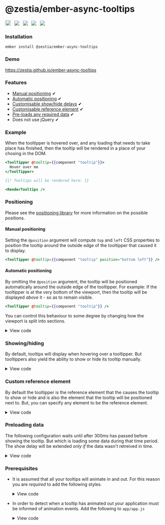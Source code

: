 # @zestia/ember-async-tooltips

<a href="https://badge.fury.io/js/%40zestia%2Fember-async-tooltips"><img src="https://badge.fury.io/js/%40zestia%2Fember-async-tooltips.svg" alt="npm version" height="18"></a> &nbsp; <a href="http://travis-ci.org/zestia/ember-async-tooltips"><img src="https://travis-ci.org/zestia/ember-async-tooltips.svg?branch=master"></a> &nbsp; <a href="https://david-dm.org/zestia/ember-async-tooltips#badge-embed"><img src="https://david-dm.org/zestia/ember-async-tooltips.svg"></a> &nbsp; <a href="https://david-dm.org/zestia/ember-async-tooltips#dev-badge-embed"><img src="https://david-dm.org/zestia/ember-async-tooltips/dev-status.svg"></a> &nbsp; <a href="https://emberobserver.com/addons/@zestia/ember-async-tooltips"><img src="https://emberobserver.com/badges/-zestia-ember-async-tooltips.svg"></a>

### Installation

```
ember install @zestia/ember-async-tooltips
```

### Demo

https://zestia.github.io/ember-async-tooltips

### Features

- [Manual positioning](#manual-positioning) ✔︎
- [Automatic positioning](#automatic-positioning) ✔︎
- [Customisable show/hide delays](#showinghiding) ✔︎
- [Customisable reference element](#custom-reference-element) ✔︎
- [Pre-loads any required data]() ✔︎
- Does not use jQuery ✔︎

### Example

When the tooltipper is hovered over, and any loading that needs to take place has finished, then the tooltip will be rendered in a place of your chosing in the DOM.

```handlebars
<ToolTipper @tooltip={{component "tooltip"}}>
  Hover over me
</ToolTipper>

{{! Tooltips will be rendered here: }}

<RenderTooltips />
```

### Positioning

Please see the [positioning library](https://github.com/zestia/position-utils#zestiaposition-utils) for more information on the possible positions.

#### Manual positioning

Setting the `@position` argument will compute `top` and `left` CSS properties to position the tooltip around the outside edge of the tooltipper that caused it to display.

```handlebars
<ToolTipper @tooltip={{component "tooltip" position="bottom left"}} />
```

#### Automatic positioning

By omitting the `@position` argument, the tooltip will be positioned automatically around the outside edge of the tooltipper. For example: If the tooltipper is at the very bottom of the viewport, then the tooltip will be displayed _above_ it - so as to remain visible.

```handlebars
<ToolTipper @tooltip={{component "tooltip"}} />
```

You can control this behaviour to some degree by changing how the viewport is split into sections.

<details>
  <summary>View code</summary>

#### Example 1

```javascript
// my-tooltip.js
import ToolTipComponent from '@zestia/ember-async-tooltips/components/tool-tip';

export default ToolTipComponent.extend({
  classNames: ['my-tooltip'],
  columns: 3,
  rows: 2
});
```

#### Example 2

```handlebars
<ToolTipper @tooltip={{component "tooltip" rows=5 columns=5}} />
```

</details>

### Showing/hiding

By default, tooltips will display when hovering over a tooltipper. But tooltippers also yield the ability to show or hide its tooltip manually.

<details>
  <summary>View code</summary>

```handlebars
<ToolTipper @tooltip={{component "tooltip"}} @mouseEvents={{false}} as |tooltipper|>
  <button onclick={{action tooltipper.hideTooltip}}>Hide</button>
  <button onclick={{action tooltipper.showTooltip}}>Show</button>
  <button onclick={{action tooltipper.toggleTooltip}}>Toggle</button>
</ToolTipper>
```

</details>

### Custom reference element

By default the tooltipper is the reference element that the causes the tooltip to show or hide and is also the element that the tooltip will be positioned next to. But, you can specify any element to be the reference element.

<details>
  <summary>View code</summary>

#### Example 1

```javascript
// custom-tooltipper.js
import ToolTipperComponent from '@zestia/ember-async-tooltips/components/tool-tipper';
import computed from '@ember/computed';

export default ToolTipperComponent.extend({
  classNames: ['custom-tooltipper'],

  referenceElement: computed(function() {
    // Show tool tip on hovering over the table row, rather than the tooltipper itself.
    return this.element.parentNode.parentNode;
  })
});
```

```handlebars
<table>
  <tr>
    <td>
      {{! This tooltip will display when hovering over the table row }}
      <CustomToolTipper @tooltip={{component "custom-tooltip"}} />
    </td>
  </tr>
</table>
```

#### Example 2

```handlebars
{{! parent-component/template.hbs }}
<ToolTipper
  @showDelay={{200}}
  @hideDelay={{200}}
  @referenceElement={{this.element}}
  @tooltip={{component "tooltip"}} />
```

</details>

### Preloading data

The following configuration waits until after 300ms has passed before showing the tooltip. But which is loading some data during that time period. The show delay will be extended _only if_ the data wasn't retreived in time.

<details>
  <summary>View code</summary>

```javascript
// user-tooltipper.js
import ToolTipperComponent from '@zestia/ember-async-tooltips/components/tool-tipper';

export default ToolTipperComponent.extend({
  classNames: ['user-tooltipper'],
  showDelay: 300,
  hideDelay: 0
});
```

```handlebars
  {{! application.hbs }}
  <UserToolTipper @onLoad={{action "loadUser" this.user.id}} @tooltip={{component "user-tooltip"}}>
    {{this.user.name}}
  </UserToolTipper>
```

```handlebars
  {{! user-tooltip.hbs }}
  Hello {{this.data.user.name}}
```

</details>

### Prerequisites

- It is assumed that all your tooltips will animate in and out. For this reason
  you are _required_ to add the following styles.

  <details>
    <summary>View code</summary>

  ```css
  .your-tooltip.is-showing {
    animation: your-show-animation;
  }

  .your-tooltip.is-hiding {
    animation: your-hide-animation;
  }
  ```

  </details>

- In order to detect when a tooltip has animated out your application must be
  informed of animation events. Add the following to `app/app.js`

  <details>
    <summary>View code</summary>

  ```javascript
  customEvents: {
    webkitAnimationEnd: 'animationEnd',
    msAnimationEnd: 'animationEnd',
    oAnimationEnd: 'animationEnd',
    animationend: 'animationEnd'
  }
  ```

  </details>
